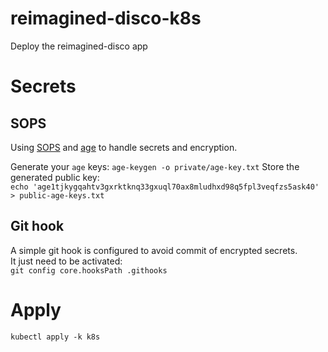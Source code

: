 # reimagined-disco-k8s
Deploy the reimagined-disco app

# Secrets

## SOPS
Using [SOPS](https://github.com/getsops/sops/releases) and [age](https://github.com/FiloSottile/age) to handle secrets and encryption.

Generate your `age` keys:
`age-keygen -o private/age-key.txt`
Store the generated public key:  
`echo 'age1tjkygqahtv3gxrktknq33gxuql70ax8mludhxd98q5fpl3veqfzs5ask40' > public-age-keys.txt`

## Git hook
A simple git hook is configured to avoid commit of encrypted secrets.  
It just need to be activated:  
`git config core.hooksPath .githooks`

# Apply
`kubectl apply -k k8s`